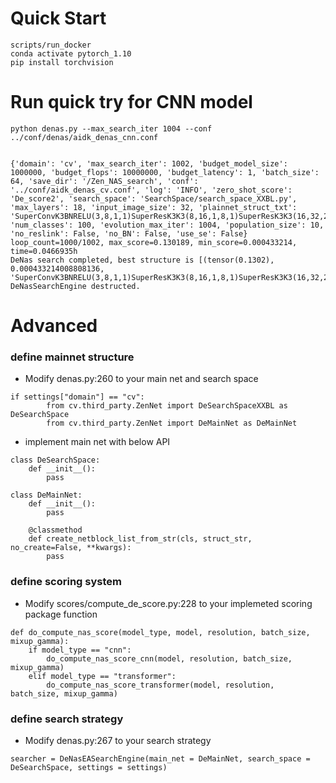 # Quick Start

```
scripts/run_docker
conda activate pytorch_1.10
pip install torchvision
```

# Run quick try for CNN model

```
python denas.py --max_search_iter 1004 --conf ../conf/denas/aidk_denas_cnn.conf


{'domain': 'cv', 'max_search_iter': 1002, 'budget_model_size': 1000000, 'budget_flops': 10000000, 'budget_latency': 1, 'batch_size': 64, 'save_dir': '/Zen_NAS_search', 'conf': '../conf/aidk_denas_cv.conf', 'log': 'INFO', 'zero_shot_score': 'De_score2', 'search_space': 'SearchSpace/search_space_XXBL.py', 'max_layers': 18, 'input_image_size': 32, 'plainnet_struct_txt': 'SuperConvK3BNRELU(3,8,1,1)SuperResK3K3(8,16,1,8,1)SuperResK3K3(16,32,2,16,1)SuperResK3K3(32,64,2,32,1)SuperResK3K3(64,64,2,32,1)SuperConvK1BNRELU(64,128,1,1)', 'num_classes': 100, 'evolution_max_iter': 1004, 'population_size': 10, 'no_reslink': False, 'no_BN': False, 'use_se': False}
loop_count=1000/1002, max_score=0.130189, min_score=0.000433214, time=0.0466935h
DeNas search completed, best structure is [(tensor(0.1302), 0.000433214008808136, 'SuperConvK3BNRELU(3,8,1,1)SuperResK3K3(8,16,1,8,1)SuperResK3K3(16,32,2,16,1)SuperResK3K3(32,64,2,32,1)SuperResK1K3K1(64,24,2,64,3)SuperConvK1BNRELU(24,128,1,1)')]
DeNasSearchEngine destructed.
```



# Advanced

### define mainnet structure

* Modify denas.py:260 to your main net and search space
```
if settings["domain"] == "cv":
        from cv.third_party.ZenNet import DeSearchSpaceXXBL as DeSearchSpace
        from cv.third_party.ZenNet import DeMainNet as DeMainNet
```

* implement main net with below API
```
class DeSearchSpace:
    def __init__():
        pass

class DeMainNet:
    def __init__():
        pass

    @classmethod
    def create_netblock_list_from_str(cls, struct_str, no_create=False, **kwargs):
        pass
```

### define scoring system

* Modify scores/compute_de_score.py:228 to your implemeted scoring package function
```
def do_compute_nas_score(model_type, model, resolution, batch_size, mixup_gamma):
    if model_type == "cnn":
        do_compute_nas_score_cnn(model, resolution, batch_size, mixup_gamma)
    elif model_type == "transformer":
        do_compute_nas_score_transformer(model, resolution, batch_size, mixup_gamma)
```

### define search strategy

* Modify denas.py:267 to your search strategy
```
searcher = DeNasEASearchEngine(main_net = DeMainNet, search_space = DeSearchSpace, settings = settings)
```
